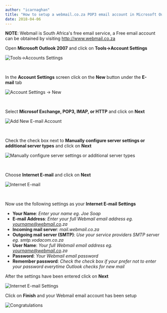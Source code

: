 ```yaml
---
author: "icarnaghan"
title: "How to setup a webmail.co.za POP3 email account in Microsoft Outlook 2007"
date: 2018-04-06
---
```


**NOTE**: Webmail is South Africa's free email service, a Free email account can be obtained by visiting http://www.webmail.co.za

Open **Microsoft Outlook 2007** and click on **Tools->Account Settings**

![Tools->Accounts Settings](images/ol1.png "Tools->Accounts Settings")

 

In the **Account Settings** screen click on the **New** button under the **E-mail** tab

![Account Settings -> New](images/ol2.PNG "Account Settings -> New")

 

Select **Microsof Exchange, POP3, IMAP, or HTTP** and click on **Next**

![Add New E-mail Account](images/ol3.PNG "Add New E-mail Account")

 

Check the check box next to **Manually configure server settings or additional server types** and click on **Next**

![Manually configure server settings or additional server types](images/ol4.PNG "Manually configure server settings or additional server types")

 

Choose **Internet E-mail** and click on **Next**

![Internet E-mail](images/ol5.PNG "Internet E-mail")

 

Now use the following settings as your **Internet E-mail Settings**

- **Your Name**: _Enter your name eg. Joe Soap_
- **E-mail Address**: _Enter your full Webmail email address eg. yourname@webmail.co.za_
- **Incoming mail server**: _mail.webmail.co.za_
- **Outgoing mail server (SMTP)**: _Use your service providers SMTP server eg. smtp.vodacom.co.za_
- **User Name**: _Your full Webmail email address eg. yourname@webmail.co.za_
- **Password**: _Your Webmail email password_
- **Remember password**: _Check the check box if your prefer not to enter your password everytime Outlook checks for new mail_

After the settings have been entered click on **Next**

![Internet E-mail Settings](images/ol6.PNG "Internet E-mail Settings")

Click on **Finish** and your Webmail email account has been setup

![Congratulations](images/ol7.PNG "Congratulations")
